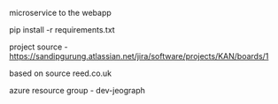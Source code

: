 microservice to the webapp

pip install -r requirements.txt

project source - https://sandipgurung.atlassian.net/jira/software/projects/KAN/boards/1

based on source reed.co.uk 

azure resource group - dev-jeograph

